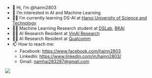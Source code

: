 - 👋 Hi, I’m @hainn2803
- 👀 I’m interested in AI and Machine Learning
- 👨‍🎓 I’m currently learning DS-AI at [Hanoi University of Science and Technology](https://hust.edu.vn)
- 👨‍💻 Machine Learning Research student at [DSLab](http://ds.soict.hust.edu.vn), [BKAI](https://bkai.ai)
- 👨‍💻 AI Research Resident at [VinAI Research](https://www.vinai.io)
- 👨‍💻 AI Research Resident at [Qualcomm](https://www.qualcomm.com)
- 📫 How to reach me:
  - Facebook: https://www.facebook.com/hainn2803
  - LinkedIn: https://www.linkedin.com/in/hainn2803/
  - Gmail: namhai283287@gmail.com

<img src="https://github-readme-stats-sigma-five.vercel.app/api?username=hainn2803&&show_icons=true&title_color=ffffff&icon_color=bb2acf&text_color=daf7dc&bg_color=151515">
